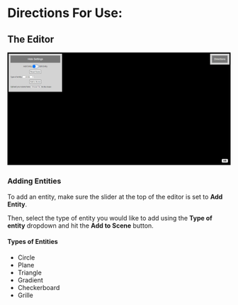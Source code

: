 # Directions For Use: #

The Editor
-----------
![plot](./Images/editor.PNG)

### Adding Entities
To add an entity, make sure the slider at the top of the editor is set to **Add Entity**.  

Then, select the type of entity you would like to add using the **Type of entity** dropdown and hit the **Add to Scene** button.

#### Types of Entities
- Circle
- Plane
- Triangle
- Gradient
- Checkerboard
- Grille
